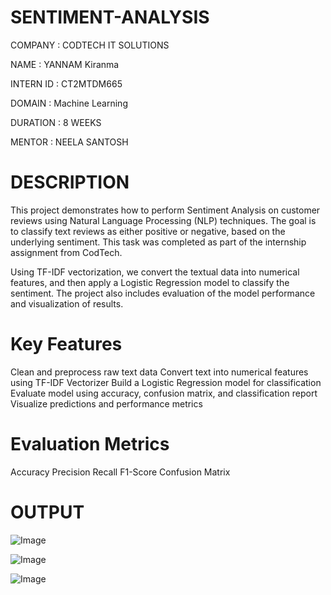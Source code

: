 # SENTIMENT-ANALYSIS

COMPANY : CODTECH IT SOLUTIONS

NAME : YANNAM Kiranma

INTERN ID : CT2MTDM665

DOMAIN : Machine Learning

DURATION : 8 WEEKS

MENTOR : NEELA SANTOSH
# DESCRIPTION
This project demonstrates how to perform Sentiment Analysis on customer reviews using Natural Language Processing (NLP) techniques. The goal is to classify text reviews as either positive or negative, based on the underlying sentiment. This task was completed as part of the internship assignment from CodTech.

Using TF-IDF vectorization, we convert the textual data into numerical features, and then apply a Logistic Regression model to classify the sentiment. The project also includes evaluation of the model performance and visualization of results.

# Key Features
Clean and preprocess raw text data
Convert text into numerical features using TF-IDF Vectorizer
Build a Logistic Regression model for classification
Evaluate model using accuracy, confusion matrix, and classification report
Visualize predictions and performance metrics

 # Evaluation Metrics
Accuracy
Precision
Recall
F1-Score
Confusion Matrix

# OUTPUT

![Image](https://github.com/user-attachments/assets/c17a4aa2-3574-4444-bd25-b81d63b2e3ee)

![Image](https://github.com/user-attachments/assets/d12b652a-565a-4057-bafe-2f5760c5cf4d)

![Image](https://github.com/user-attachments/assets/e6d19319-0e95-493a-a232-fbaa83c2bdba)
